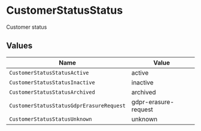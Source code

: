 # CustomerStatusStatus

Customer status


## Values

| Name                                     | Value                                    |
| ---------------------------------------- | ---------------------------------------- |
| `CustomerStatusStatusActive`             | active                                   |
| `CustomerStatusStatusInactive`           | inactive                                 |
| `CustomerStatusStatusArchived`           | archived                                 |
| `CustomerStatusStatusGdprErasureRequest` | gdpr-erasure-request                     |
| `CustomerStatusStatusUnknown`            | unknown                                  |
